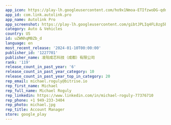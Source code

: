 ```yaml
---
app_icon: https://play-lh.googleusercontent.com/ho9x1Nmoa-ETIfzwoDG-qdnIX5IPd5SyqueFgwy_B58MuDcAM9C1GXE4upX5Jhhix-Y
app_id: com.link.autolink.pro
app_name: Autolink Pro
app_screenshot: https://play-lh.googleusercontent.com/gibtJPLIq4FL8zg5bfMnZp30zuf-ShlIZSNQETSCOHJG-SOseeKXGHHoRUcfN5nmgaY
category: Auto & Vehicles
country: US
id: uZWNhqMBZb_d
language: en
most_recent_release: '2024-01-10T00:00:00'
publisher_id: '1227701'
publisher_name: 凌阳成芯科技（成都）有限公司
rank: '119'
release_count_in_past_year: '6'
release_count_in_past_year_category: 10
release_count_in_past_year_top_in_category: 20
rep_email: michael.roguly@bitrise.io
rep_first_name: Michael
rep_full_name: Michael Roguly
rep_linkedin: https://www.linkedin.com/in/michael-roguly-77376710
rep_phone: +1 949-233-3404
rep_photo: michael.jpg
rep_title: Account Manager
store: google_play
---
```

